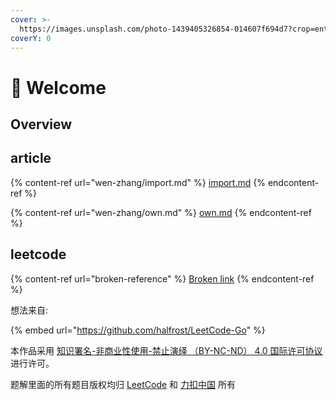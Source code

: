 ```yaml
---
cover: >-
  https://images.unsplash.com/photo-1439405326854-014607f694d7?crop=entropy&cs=tinysrgb&fm=jpg&ixid=MnwxOTcwMjR8MHwxfHNlYXJjaHw1fHxvY2VhbnxlbnwwfHx8fDE2NzYyNTUwNzY&ixlib=rb-4.0.3&q=80
coverY: 0
---
```


# 👋 Welcome

## Overview



## article

{% content-ref url="wen-zhang/import.md" %}
[import.md](wen-zhang/import.md)
{% endcontent-ref %}

{% content-ref url="wen-zhang/own.md" %}
[own.md](wen-zhang/own.md)
{% endcontent-ref %}

## leetcode

{% content-ref url="broken-reference" %}
[Broken link](broken-reference)
{% endcontent-ref %}

想法来自:

{% embed url="https://github.com/halfrost/LeetCode-Go" %}

本作品采用 [知识署名-非商业性使用-禁止演绎 （BY-NC-ND） 4.0 国际许可协议](https://creativecommons.org/licenses/by-nc-nd/4.0/legalcode.zh-Hans) 进行许可。

题解里面的所有题目版权均归 [LeetCode](https://leetcode.com/) 和 [力扣中国](https://leetcode-cn.com/) 所有 &#x20;
